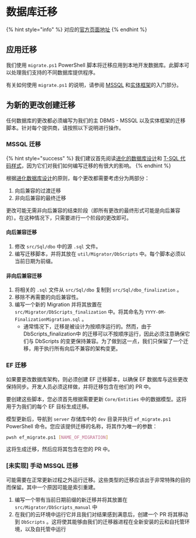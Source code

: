 # 数据库迁移

{% hint style="info" %}
对应的[官方页面地址](https://contributing.bitwarden.com/contributing/database-migrations/)
{% endhint %}

## 应用迁移 <a href="#applying-migrations" id="applying-migrations"></a>

我们使用 `migrate.ps1` PowerShell 脚本将迁移应用到本地开发数据库。此脚本可以处理我们支持的不同数据库提供程序。

有关如何使用 `migrate.ps1` 的说明，请参阅 [MSSQL](../../getting-started/server/mssql/#updating-the-database) 和[实体框架](../../getting-started/server/ef/#migrations)的入门部分。

## 为新的更改创建迁移 <a href="#creating-migrations-for-new-changes" id="creating-migrations-for-new-changes"></a>

任何数据库的更改都必须编写为我们的主 DBMS - MSSQL 以及实体框架的迁移脚本。针对每个提供商，请按照以下说明进行操作。

### MSSQL 迁移 <a href="#mssql-migrations" id="mssql-migrations"></a>

{% hint style="success" %}
我们建议首先阅读[进化的数据库设计](../../getting-started/server/mssql/edd.md)和 [T-SQL 代码样式](../../code-style/t-sql.md)，因为它们对我们如何编写迁移的有很大的影响。
{% endhint %}

根据[进化数据库设计](../../getting-started/server/mssql/edd.md)的原则，每个更改都需要考虑分为两部分：

1. 向后兼容的过渡迁移
2. 非向后兼容的最终迁移

更改可能无需非向后兼容的结束阶段（即所有更改的最终形式可能是向后兼容的）。在这种情况下，只需要进行一个阶段的更改即可。

#### 向后兼容迁移 <a href="#backwards-compatible-migration" id="backwards-compatible-migration"></a>

1. 修改 `src/Sql/dbo` 中的源 `.sql` 文件。
2. 编写迁移脚本，并将其放在 `util/Migrator/DbScripts` 中。每个脚本必须以当前日期为前缀。

#### 非向后兼容迁移 <a href="#non-backwards-compatible-migration" id="non-backwards-compatible-migration"></a>

1. 将相关的 `.sql` 文件从 `src/Sql/dbo` 复制到 `src/Sql/dbo_finalization` 。
2. 移除不再需要的向后兼容性。
3. 编写一个新的 Migration 并将其放置在 `src/Migrator/DbScripts_finalization` 中。将其命名为 `YYYY-0M-FinalizationMigration.sql` 。
   * 通常情况下，迁移是被设计为按顺序运行的。然而，由于 DbScripts\_finalization中 的迁移可以不按顺序运行，因此必须注意确保它们与 DbScripts 的变更保持兼容。为了做到这一点，我们只保留了一个迁移，用于执行所有向后不兼容的架构变更。

### EF 迁移 <a href="#ef-migrations" id="ef-migrations"></a>

如果要更改数据库架构，则必须创建 EF 迁移脚本，以确保 EF 数据库与这些更改保持同步。开发人员必须这样做，并将迁移包含在他们的 PR 中。

要创建这些脚本，您必须首先根据需要更新 `Core/Entities` 中的数据模型。这将用于为我们的每个 EF 目标生成迁移。

模型更新后，导航到 `server` 存储库中的 `dev` 目录并执行 `ef_migrate.ps1` PowerShell 命令。您应该提供迁移的名称，将其作为唯一的参数：

```bash
pwsh ef_migrate.ps1 [NAME_OF_MIGRATION]
```

这将生成迁移，然后应将其包含在您的 PR 中。

### \[未实现] 手动 MSSQL 迁移 <a href="#not-yet-implemented-manual-mssql-migrations" id="not-yet-implemented-manual-mssql-migrations"></a>

可能需要在正常更新过程之外运行迁移。这些类型的迁移应该出于非常特殊的目的而保留。其中一个原因可能是索引重建。

1. 编写一个带有当前日期前缀的新迁移并将其放置在 `src/Migrator/DbScripts_manual` 中
2. 在我们的云环境中运行它并且我们对结果感到满意后，创建一个 PR 将其移动到 `DbScripts` 。这将使其能够由我们的迁移器进程在全新安装的云和自托管环境，以及自托管中运行
